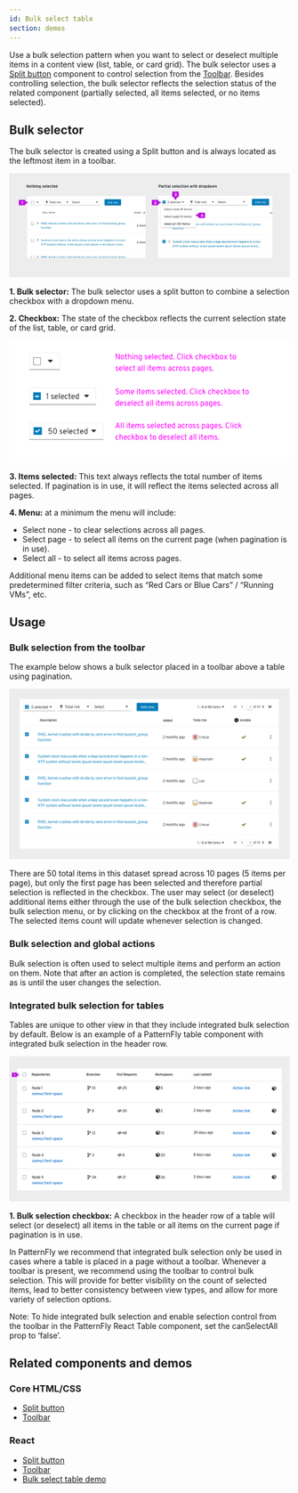 ```yaml
---
id: Bulk select table
section: demos
---
```


Use a bulk selection pattern when you want to select or deselect multiple items in a content view (list, table, or card grid). The bulk selector uses a [Split button](/documentation/react/components/dropdown#split-button) component to control selection from the [Toolbar](/documentation/react/components/toolbar). Besides controlling selection, the bulk selector reflects the selection status of the related component (partially selected, all items selected, or no items selected).

## Bulk selector
The bulk selector is created using a Split button and is always located as the leftmost item in a toolbar.

![bulk selector](./img/bulk-selector.png)

**1. Bulk selector:** The bulk selector uses a split button to combine a selection checkbox with a dropdown menu.

**2. Checkbox:** The state of the checkbox reflects the current selection state of the list, table, or card grid.

![blulk selector checkbox](./img/bulk-select-checkbox.png)

**3. Items selected:** This text always reflects the total number of items selected. If pagination is in use, it will reflect the items selected across all pages.

**4. Menu:** at a minimum the menu will include:
* Select none - to clear selections across all pages.
* Select page - to select all items on the current page (when pagination is in use).
* Select all - to select all items across pages.

Additional menu items can be added to select items that match some predetermined filter criteria, such as “Red Cars or Blue Cars” / “Running VMs”, etc.

## Usage
### Bulk selection from the toolbar
The example below shows a bulk selector placed in a toolbar above a table using pagination.

![bulk selection from toolbar](./img/bulk-selection-example.png)

There are 50 total items in this dataset spread across 10 pages (5 items per page), but only the first page has been selected and therefore partial selection is reflected in the checkbox. The user may select (or deselect) additional items either through the use of the bulk selection checkbox, the bulk selection menu, or by clicking on the checkbox at the front of a row. The selected items count will update whenever selection is changed.

### Bulk selection and global actions
Bulk selection is often used to select multiple items and perform an action on them. Note that after an action is completed, the selection state remains as is until the user changes the selection.

### Integrated bulk selection for tables
Tables are unique to other view in that they include integrated bulk selection by default. Below is an example of a PatternFly table component with integrated bulk selection in the header row.

![integrated bulk selection in a table](./img/bulk-selection-no-toolbar.png)

**1. Bulk selection checkbox:** A checkbox in the header row of a table will select (or deselect) all items in the table or all items on the current page if pagination is in use.

In PatternFly we recommend that integrated bulk selection only be used in cases where a table is placed in a page without a toolbar. Whenever a toolbar is present, we recommend using the toolbar to control bulk selection. This will provide for better visibility on the count of selected items, lead to better consistency between view types, and allow for more variety of selection options.

Note: To hide integrated bulk selection and enable selection control from the toolbar in the PatternFly React Table component, set the canSelectAll prop to ‘false’.

## Related components and demos

### Core HTML/CSS
* [Split button](/documentation/core/components/dropdown#split-button-checkbox)
* [Toolbar](/documentation/core/components/toolbar)

### React
* [Split button](/documentation/react/components/dropdown#split-button)
* [Toolbar](/documentation/react/components/toolbar)
* [Bulk select table demo](/documentation/react/demos/bulkselecttable)
